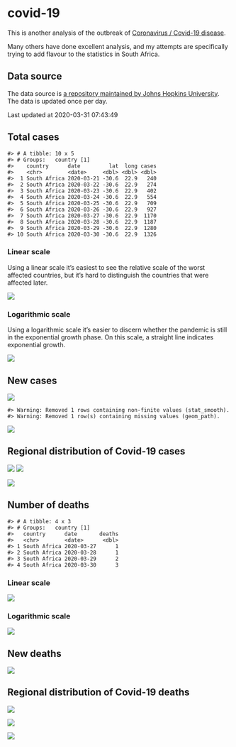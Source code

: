 
<!-- README.md is generated from README.Rmd. Please edit that file -->

# covid-19

<!-- badges: start -->

<!-- badges: end -->

This is another analysis of the outbreak of [Coronavirus / Covid-19
disease](https://en.wikipedia.org/wiki/Coronavirus_disease_2019).

Many others have done excellent analysis, and my attempts are
specifically trying to add flavour to the statistics in South Africa.

## Data source

The data source is [a repository maintained by Johns Hopkins
University](https://github.com/CSSEGISandData/COVID-19). The data is
updated once per day.

Last updated at 2020-03-31 07:43:49

## Total cases

    #> # A tibble: 10 x 5
    #> # Groups:   country [1]
    #>    country      date         lat  long cases
    #>    <chr>        <date>     <dbl> <dbl> <dbl>
    #>  1 South Africa 2020-03-21 -30.6  22.9   240
    #>  2 South Africa 2020-03-22 -30.6  22.9   274
    #>  3 South Africa 2020-03-23 -30.6  22.9   402
    #>  4 South Africa 2020-03-24 -30.6  22.9   554
    #>  5 South Africa 2020-03-25 -30.6  22.9   709
    #>  6 South Africa 2020-03-26 -30.6  22.9   927
    #>  7 South Africa 2020-03-27 -30.6  22.9  1170
    #>  8 South Africa 2020-03-28 -30.6  22.9  1187
    #>  9 South Africa 2020-03-29 -30.6  22.9  1280
    #> 10 South Africa 2020-03-30 -30.6  22.9  1326

### Linear scale

Using a linear scale it’s easiest to see the relative scale of the worst
affected countries, but it’s hard to distinguish the countries that were
affected later.

![](README_files/figure-gfm/unnamed-chunk-5-1.png)<!-- -->

### Logarithmic scale

Using a logarithmic scale it’s easier to discern whether the pandemic is
still in the exponential growth phase. On this scale, a straight line
indicates exponential growth.

![](README_files/figure-gfm/unnamed-chunk-6-1.png)<!-- -->

## New cases

![](README_files/figure-gfm/unnamed-chunk-7-1.png)<!-- -->

    #> Warning: Removed 1 rows containing non-finite values (stat_smooth).
    #> Warning: Removed 1 row(s) containing missing values (geom_path).

![](README_files/figure-gfm/unnamed-chunk-8-1.png)<!-- -->

## Regional distribution of Covid-19 cases

![](README_files/figure-gfm/unnamed-chunk-9-1.png)<!-- -->
![](README_files/figure-gfm/unnamed-chunk-10-1.png)<!-- -->

![](README_files/figure-gfm/unnamed-chunk-11-1.png)<!-- -->

## Number of deaths

    #> # A tibble: 4 x 3
    #> # Groups:   country [1]
    #>   country      date       deaths
    #>   <chr>        <date>      <dbl>
    #> 1 South Africa 2020-03-27      1
    #> 2 South Africa 2020-03-28      1
    #> 3 South Africa 2020-03-29      2
    #> 4 South Africa 2020-03-30      3

### Linear scale

![](README_files/figure-gfm/unnamed-chunk-14-1.png)<!-- -->

### Logarithmic scale

![](README_files/figure-gfm/unnamed-chunk-15-1.png)<!-- -->

## New deaths

![](README_files/figure-gfm/unnamed-chunk-16-1.png)<!-- -->

## Regional distribution of Covid-19 deaths

![](README_files/figure-gfm/unnamed-chunk-17-1.png)<!-- -->

![](README_files/figure-gfm/unnamed-chunk-18-1.png)<!-- -->

![](README_files/figure-gfm/unnamed-chunk-19-1.png)<!-- -->
